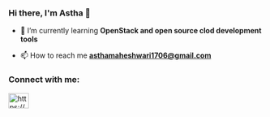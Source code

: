 ### Hi there, I'm Astha 👋


- 🌱 I’m currently learning **OpenStack and open source clod development tools**

- 📫 How to reach me **asthamaheshwari1706@gmail.com**


<h3 align="left">Connect with me:</h3>
<p align="left">
<a href="https://linkedin.com/in/https://www.linkedin.com/in/astha-maheshwari-7a027118b/" target="blank"><img align="center" src="https://raw.githubusercontent.com/rahuldkjain/github-profile-readme-generator/master/src/images/icons/Social/linked-in-alt.svg" alt="https://www.linkedin.com/in/astha-maheshwari-7a027118b/" height="30" width="40" /></a>
</p>
